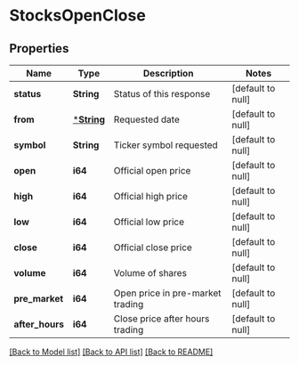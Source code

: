 # StocksOpenClose

## Properties
Name | Type | Description | Notes
------------ | ------------- | ------------- | -------------
**status** | **String** | Status of this response | [default to null]
**from** | [***String**](string.md) | Requested date | [default to null]
**symbol** | **String** | Ticker symbol requested | [default to null]
**open** | **i64** | Official open price | [default to null]
**high** | **i64** | Official high price | [default to null]
**low** | **i64** | Official low price | [default to null]
**close** | **i64** | Official close price | [default to null]
**volume** | **i64** | Volume of shares | [default to null]
**pre_market** | **i64** | Open price in pre-market trading | [default to null]
**after_hours** | **i64** | Close price after hours trading | [default to null]

[[Back to Model list]](../README.md#documentation-for-models) [[Back to API list]](../README.md#documentation-for-api-endpoints) [[Back to README]](../README.md)

